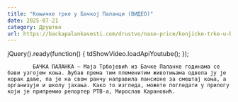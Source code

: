 ```yaml
---
title: "Коњичке трке у Бачкој Паланци (ВИДЕО)"
date: 2025-07-21
category: Друштво
url: https://backapalankavesti.com/drustvo/nase-price/konjicke-trke-u-backoj-palanci-video/
---
```


jQuery().ready(function() {
                            tdShowVideo.loadApiYoutube(); 
                        });
                        
                    
            БАЧКА ПАЛАНКА – Маја Трбојевић из Бачке Паланке годинама се бави узгојем коња. Љубав према тим племенитим животињама одвела ју је корак даље, па је на свом ранчу направила пансионе за смештај коња, а организује и школу јахања. Како то изгледа, можете погледати у прилогу који је припремио репортер РТВ-а, Мирослав Карановић.

